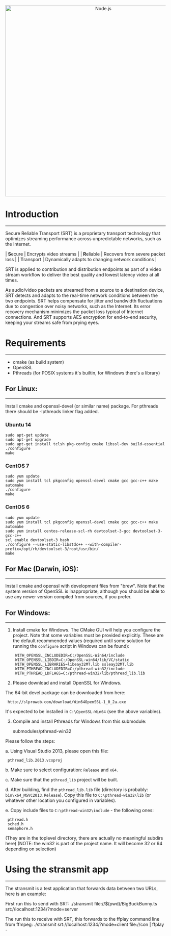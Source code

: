 <p align="center">
  <a href="http://srtalliance.org/">
    <img alt="Node.js" src="http://www.srtalliance.org/wp-content/uploads/SRT_text_hor_logo_grey.png" width="600"/>
  </a>
</p>

# Introduction
__________

Secure Reliable Transport (SRT) is a proprietary transport technology that optimizes streaming performance across unpredictable networks, such as the Internet.

| **S**ecure | Encrypts video streams |
| **R**eliable | Recovers from severe packet loss |
| **T**ransport | Dynamically adapts to changing network conditions |

SRT is applied to contribution and distribution endpoints as part of a video stream workflow to deliver the best quality and lowest latency video at all times.

As audio/video packets are streamed from a source to a destination device, SRT detects and adapts to the real-time network conditions between the two endpoints. SRT helps compensate for jitter and bandwidth fluctuations due to congestion over noisy networks, such as the Internet. Its error recovery mechanism minimizes the packet loss typical of Internet connections. And SRT supports AES encryption for end-to-end security, keeping your streams safe from prying eyes.

# Requirements
__________

* cmake (as build system)
* OpenSSL
* Pthreads (for POSIX systems it's builtin, for Windows there's a library)

## For Linux:
__________
Install cmake and openssl-devel (or similar name) package. For pthreads
there should be -lpthreads linker flag added.

### Ubuntu 14
```
sudo apt-get update
sudo apt-get upgrade
sudo apt-get install tclsh pkg-config cmake libssl-dev build-essential
./configure
make
```
### CentOS 7
```
sudo yum update
sudo yum install tcl pkgconfig openssl-devel cmake gcc gcc-c++ make automake
./configure
make
```
### CentOS 6
```
sudo yum update
sudo yum install tcl pkgconfig openssl-devel cmake gcc gcc-c++ make automake
sudo yum install centos-release-scl-rh devtoolset-3-gcc devtoolset-3-gcc-c++
scl enable devtoolset-3 bash
./configure --use-static-libstdc++ --with-compiler-prefix=/opt/rh/devtoolset-3/root/usr/bin/
make
```


## For Mac (Darwin, iOS):
__________

Install cmake and openssl with development files from "brew". Note that the
system version of OpenSSL is inappropriate, although you should be able to
use any newer version compiled from sources, if you prefer.

## For Windows:
__________

1. Install cmake for Windows. The CMake GUI will help you configure the project.
Note that some variables must be provided explicitly. These are the default
recommended values (required until some solution for running the `configure`
script in Windows can be found):

		WITH_OPENSSL_INCLUDEDIR=C:/OpenSSL-Win64/include
		WITH_OPENSSL_LIBDIR=C:/OpenSSL-win64/lib/VC/static
		WITH_OPENSSL_LIBRARIES=libeay32MT.lib ssleay32MT.lib
		WITH_PTHREAD_INCLUDEDIR=C:/pthread-win32/include
		WITH_PTHREAD_LDFLAGS=C:/pthread-win32/lib/pthread_lib.lib


2. Please download and install OpenSSL for Windows.

The 64-bit devel package can be downloaded from here:

     http://slproweb.com/download/Win64OpenSSL-1_0_2a.exe

It's expected to be installed in `C:\OpenSSL-Win64` (see the above variables).


3. Compile and install Pthreads for Windows from this submodule:

     submodules/pthread-win32

Please follow the steps:

a. Using Visual Studio 2013, please open this file:

     pthread_lib.2013.vcxproj

b. Make sure to select configuration: `Release` and `x64`.

c. Make sure that the `pthread_lib` project will be built.

d. After building, find the `pthread_lib.lib` file (directory is probably: `bin\x64_MSVC2013.Release`).
Copy this file to `C:\pthread-win32\lib` (or whatever other location you configured in variables).

e. Copy include files to `C:\pthread-win32\include` - the following ones:

     pthread.h
     sched.h
     semaphore.h

(They are in the toplevel directory, there are actually no meaningful subdirs here)
(NOTE: the win32 is part of the project name. It will become 32 or 64 depending on selection)


# Using the stransmit app
__________

The stransmit is a test application that forwards data between two URLs, here is an example:

First run this to send with SRT:
./stransmit file://$(pwd)/BigBuckBunny.ts srt://localhost:1234/?mode=server

The run this to receive with SRT, this forwards to the ffplay command line from
ffmpeg:
./stransmit  srt://localhost:1234/?mode=client file://con | ffplay -
